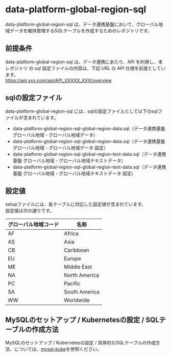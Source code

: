 # data-platform-global-region-sql 
data-platform-global-region-sql は、データ連携基盤において、グローバル地域データを維持管理するSQLテーブルを作成するためのレポジトリです。  

## 前提条件  
data-platform-global-region-sql は、データ連携にあたり、API を利用し、本レポジトリ の sql 設定ファイルの内容は、下記 URL の API 仕様を前提としています。  
https://api.xxx.com/api/API_XXXXX_XXX/overview

## sqlの設定ファイル
data-platform-global-region-sql には、sqlの設定ファイルとして以下のsqlファイルが含まれています。  

* data-platform-global-region-sql-global-region-data.sql（データ連携基盤 グローバル地域 - グローバル地域データ）
* data-platform-global-region-sql-global-region-data.sql（データ連携基盤 グローバル地域 - グローバル地域データ 設定）
* data-platform-global-region-sql-global-region-text-data.sql（データ連携基盤 グローバル地域 - グローバル地域テキストデータ）
* data-platform-global-region-sql-global-region-text-data.sql（データ連携基盤 グローバル地域 - グローバル地域テキストデータ 設定）

## 設定値

setupファイルには、各テーブルに対応した設定値が含まれています。  
設定値は次の通りです。

| グローバル地域コード | 名称          | 
| -------------------- | ------------- | 
| AF                   | Africa        | 
| AS                   | Asia          | 
| CB                   | Caribbean     | 
| EU                   | Europe        | 
| ME                   | Middle East   | 
| NA                   | North America | 
| PC                   | Pacific       | 
| SA                   | South America | 
| WW                   | Worldwide     | 

## MySQLのセットアップ / Kubernetesの設定 / SQLテーブルの作成方法
MySQLのセットアップ / Kubernetesの設定 / 具体的なSQLテーブルの作成方法、については、[mysql-kube](https://github.com/latonaio/mysql-kube)を参照ください。
